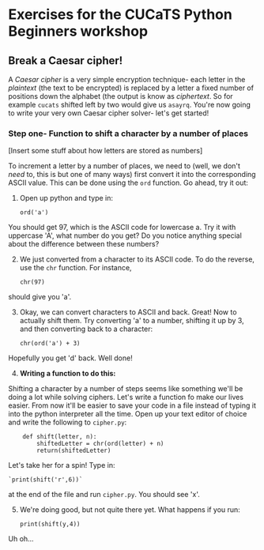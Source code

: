 # Exercises for the CUCaTS Python Beginners workshop

## Break a Caesar cipher!

A *Caesar cipher* is a very simple encryption technique- each letter in the *plaintext* (the text to be encrypted) is replaced by a letter a fixed number of positions down the alphabet (the output is know as *ciphertext*. So for example `cucats` shifted left by two would give us `asayrq`. You're now going to write your very own Caesar cipher solver- let's get started!

### Step one- Function to shift a character by a number of places

[Insert some stuff about how letters are stored as numbers]

To increment a letter by a number of places, we need to (well, we don't *need* to, this is but one of many ways) first convert it into the corresponding ASCII value. This can be done using the `ord` function. Go ahead, try it out:

1. Open up python and type in:

	`ord('a')`

You should get 97, which is the ASCII code for lowercase a. Try it with uppercase 'A', what number do you get? Do you notice anything special about the difference between these numbers?

2. We just converted from a character to its ASCII code. To do the reverse, use the `chr` function. For instance,
	
	`chr(97)`

should give you 'a'.

3. Okay, we can convert characters to ASCII and back. Great! Now to actually shift them. Try converting 'a' to a number, shifting it up by 3, and then converting back to a character:

	`chr(ord('a') + 3)`

Hopefully you get 'd' back. Well done!

4. **Writing a function to do this:**

Shifting a character by a number of steps seems like something we'll be doing a lot while solving ciphers. Let's write a function fo make our lives easier. From now it'll be easier to save your code in a file instead of typing it into the python interpreter all the time. Open up your text editor of choice and write the following to `cipher.py`:
```
	def shift(letter, n):
		shiftedLetter = chr(ord(letter) + n)
		return(shiftedLetter)
```
Let's take her for a spin! Type in:
	
    `print(shift('r',6))`

at the end of the file and run `cipher.py`. You should see 'x'.

5. We're doing good, but not quite there yet. What happens if you run:

	`print(shift(y,4))`

Uh oh...
